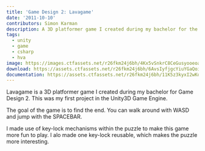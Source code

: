 ```yaml
---
title: 'Game Design 2: Lavagame'
date: '2011-10-10'
contributors: Simon Karman
description: A 3D platformer game I created during my bachelor for the Game Design 2 course.
tags:
  - unity
  - game
  - csharp
  - hva
image: https://images.ctfassets.net/r26fkm24j6bh/4Kx5vSnkrC8CeGusyooeoa/39e0407101c20b16b18e62ce195083dd/gd2_lavagame.png
download: https://assets.ctfassets.net/r26fkm24j6bh/6AvsIyfjgcYiuYGaQoi0ca/726c37b7bb3c6f2275d0ed241c0e6889/gd2_lavagame.zip
documentation: https://assets.ctfassets.net/r26fkm24j6bh/11K5z3kyxI2wKqCOG0AesU/a8ca653a9b0c799902614c506ca3a0fa/gd2_lavagame.pdf
---
```


Lavagame is a 3D platformer game I created during my bachelor for Game Design 2. This was my first project in the Unity3D Game Engine. 

The goal of the game is to find the end. You can walk around with WASD and jump with the SPACEBAR.

I made use of key-lock mechanisms within the puzzle to make this game more fun to play. I alo made one key-lock reusable, which makes the puzzle more interesting.
